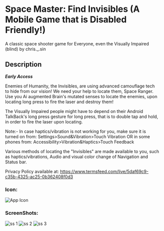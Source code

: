 # Space Master: Find Invisibles (A Mobile Game that is Disabled Friendly!)
A classic space shooter game for Everyone, even the Visually Impaired (blind) by chris._.sin

## Description
***Early Access***

Enemies of Humanity, the Invisibles, are using advanced camouflage tech to hide from our vision! We need your help to locate them, Space Ranger.  Use you Ai augmented Brain's mutated senses to locate the enemies, upon locating long press to fire the laser and destroy them!

The Visually Impaired people might have to depend on their Android TalkBack's long press gesture for long press, that is to double tap and hold, in order to fire the laser upon locating.

Note:-
In case haptics/vibration is not working for you, make sure it is turned on from: Settings>Sound&Vibration>Touch Vibration OR in some phones from: Accessibility>Vibration&Haptics>Touch Feedback

Various methods of locating the "Invisibles" are made available to you, such as haptics/vibrations, Audio and visual color change of Navigation and Status bar.

Privacy Policy available at: https://www.termsfeed.com/live/5daf69c9-c35b-4325-ac25-0b362408f0d3

### Icon:
![App Icon](https://lh3.googleusercontent.com/47lMmEpX_dfMBUSojgf_RG0HAr0HsVcNIZccVg2nvLqxeUQdO0XcStxwRUfSc2iKJPQ "App Icon")

### ScreenShots:
![ss 1](https://lh3.googleusercontent.com/RkApsx-UC63diFK3tW9vkt1x3JxmoAErRBRbpDPBWnYGY8i-9D7eSfARQyLhciyCkabk "ScreenShot-1")
![ss 2](https://lh3.googleusercontent.com/IA8iYXMrP-RkaXnibvoXTvEkPFM3lE1ecROgsoY-idB-FvDLoH8jaIlc8Q0zA6UnOQ "ScreenShot-2")
![ss 3](https://lh3.googleusercontent.com/iE3Dlyb9Mt0l62d2qjx1d5vQAa7hTHjKIlkrZdrsOEUtfAnnMVh7wd-y4lgVhi6hbC8 "ScreenShot-3")
